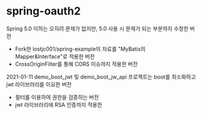 # spring-oauth2

Spring 5.0 이하는 오히려 문제가 없지만, 5.0 사용 시 문제가 되는 부분까지 수정한 버전
* Fork한 lostjc001/spring-example의 자료를 "MyBatis의 Mapper&Interface"로 적용한 버전
* CrossOriginFilter를 통해 CORS 이슈까지 적용한 버전

2021-01-11
demo_boot_jwt 및 demo_boot_jw_api 프로젝트는 boot를 최소화하고 jwt 라이브러리를 이요한 버전
* 필터를 이용하여 권한을 검증하는 버전
* jwt 라이브러리에 RSA 인증까지 적용한 
